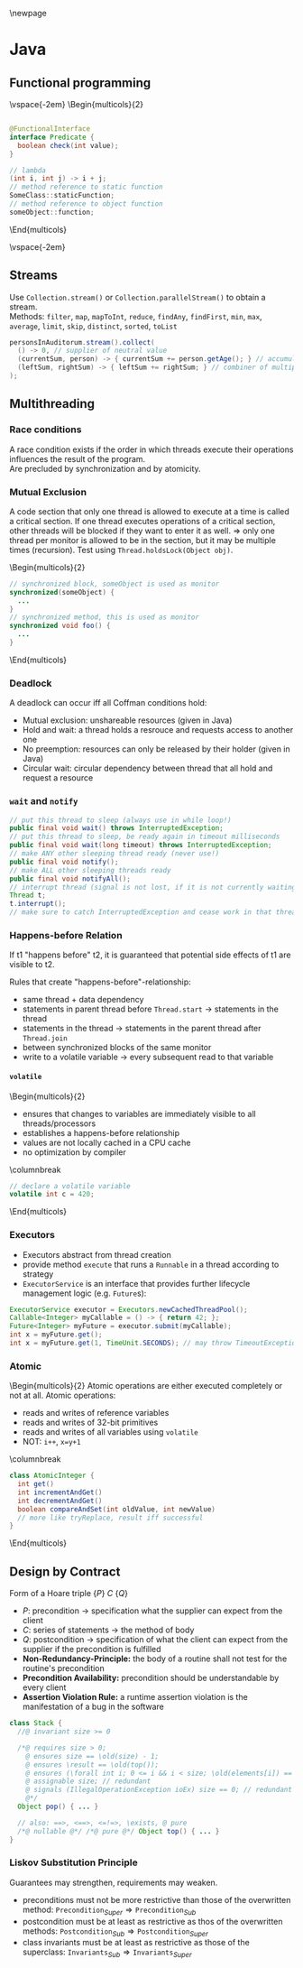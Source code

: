 \newpage

# Java

## Functional programming

\vspace{-2em}
\Begin{multicols}{2}
```java

@FunctionalInterface
interface Predicate {
  boolean check(int value);
}

// lambda
(int i, int j) -> i + j;
// method reference to static function
SomeClass::staticFunction;
// method reference to object function
someObject::function;
```
\End{multicols}

\vspace{-2em}
## Streams

Use `Collection.stream()` or `Collection.parallelStream()` to obtain a stream.  
Methods: `filter`, `map`, `mapToInt`, `reduce`, `findAny`, `findFirst`, `min`, `max`, `average`, `limit`, `skip`, `distinct`, `sorted`, `toList`

```java
personsInAuditorum.stream().collect(
  () -> 0, // supplier of neutral value
  (currentSum, person) -> { currentSum += person.getAge(); } // accumulator of acc and elem
  (leftSum, rightSum) -> { leftSum += rightSum; } // combiner of multiple accs (for parallel)
);
```

## Multithreading
### Race conditions
A race condition exists if the order in which threads execute their operations influences the result of the program.  
Are precluded by synchronization and by atomicity.

### Mutual Exclusion
A code section that only one thread is allowed to execute at a time is called a critical section.
If one thread executes operations of a critical section, other threads will be blocked if they want to enter it as well.
$\Rightarrow$ only one thread per monitor is allowed to be in the section, but it may be multiple times (recursion).
Test using `Thread.holdsLock(Object obj)`.

\Begin{multicols}{2}
```java
// synchronized block, someObject is used as monitor
synchronized(someObject) {
  ...
}
// synchronized method, this is used as monitor
synchronized void foo() {
  ...
}
```
\End{multicols}

### Deadlock

A deadlock can occur iff all Coffman conditions hold:

- Mutual exclusion: unshareable resources (given in Java)
- Hold and wait: a thread holds a resrouce and requests access to another one
- No preemption: resources can only be released by their holder (given in Java)
- Circular wait: circular dependency between thread that all hold and request a resource

### `wait` and `notify`

```java
// put this thread to sleep (always use in while loop!)
public final void wait() throws InterruptedException;
// put this thread to sleep, be ready again in timeout milliseconds
public final void wait(long timeout) throws InterruptedException;
// make ANY other sleeping thread ready (never use!)
public final void notify();
// make ALL other sleeping threads ready
public final void notifyAll();
// interrupt thread (signal is not lost, if it is not currently waiting)
Thread t;
t.interrupt();
// make sure to catch InterruptedException and cease work in that thread!
```

<!-- ### Java Thread Lifecycle
![](image.png){ width=50% } -->

### Happens-before Relation

If t1 "happens before" t2, it is guaranteed that potential side effects of t1 are visible to t2.

Rules that create "happens-before"-relationship:

- same thread + data dependency
- statements in parent thread before `Thread.start` -> statements in the thread
- statements in the thread -> statements in the parent thread after `Thread.join`
- between synchronized blocks of the same monitor
- write to a volatile variable -> every subsequent read to that variable

#### `volatile`
\Begin{multicols}{2}
- ensures that changes to variables are immediately visible to all threads/processors
- establishes a happens-before relationship
- values are not locally cached in a CPU cache
- no optimization by compiler

\columnbreak
```java
// declare a volatile variable
volatile int c = 420;
```
\End{multicols}

### Executors

- Executors abstract from thread creation
- provide method `execute` that runs a `Runnable` in a thread according to strategy
- `ExecutorService` is an interface that provides further lifecycle management logic (e.g. `Future`s):

```java
ExecutorService executor = Executors.newCachedThreadPool();
Callable<Integer> myCallable = () -> { return 42; };
Future<Integer> myFuture = executor.submit(myCallable);
int x = myFuture.get();
int x = myFuture.get(1, TimeUnit.SECONDS); // may throw TimeoutException
```

### Atomic

\Begin{multicols}{2}
Atomic operations are either executed completely or not at all. Atomic operations:

- reads and writes of reference variables
- reads and writes of 32-bit primitives
- reads and writes of all variables using `volatile`
- NOT: `i++`, `x=y+1`

\columnbreak
```java
class AtomicInteger {
  int get()
  int incrementAndGet()
  int decrementAndGet()
  boolean compareAndSet(int oldValue, int newValue)
  // more like tryReplace, result iff successful
}
```
\End{multicols}

<!-- Akka is not relevant this year -->

## Design by Contract
Form of a Hoare triple $\{P\}\ C\ \{Q\}$

- $P$: precondition $\rightarrow$ specification what the supplier can expect from the client
- $C$: series of statements $\rightarrow$ the method of body
- $Q$: postcondition $\rightarrow$ specification of what the client can expect from the supplier if the precondition is fulfilled
- **Non-Redundancy-Principle:** the body of a routine shall not test for the routine's precondition
- **Precondition Availability:** precondition should be understandable by every client
- **Assertion Violation Rule:** a runtime assertion violation is the manifestation of a bug in the software

```java
class Stack {
  //@ invariant size >= 0

  /*@ requires size > 0;
    @ ensures size == \old(size) - 1;
    @ ensures \result == \old(top());
    @ ensures (\forall int i; 0 <= i && i < size; \old(elements[i]) == elements[i]);
    @ assignable size; // redundant
    @ signals (IllegalOperationException ioEx) size == 0; // redundant
    @*/
  Object pop() { ... }

  // also: ==>, <==>, <=!=>, \exists, @ pure
  /*@ nullable @*/ /*@ pure @*/ Object top() { ... }
}
```

### Liskov Substitution Principle

Guarantees may strengthen, requirements may weaken.

- preconditions must not be more restrictive than those of the overwritten method: $\texttt{Precondition}_{Super} \Rightarrow \texttt{Precondition}_{Sub}$
- postcondition must be at least as restrictive as thos of the overwritten methods: $\texttt{Postcondition}_{Sub} \Rightarrow \texttt{Postcondition}_{Super}$
- class invariants must be at least as restrictive as those of the superclass: $\texttt{Invariants}_{Sub} \Rightarrow \texttt{Invariants}_{Super}$

